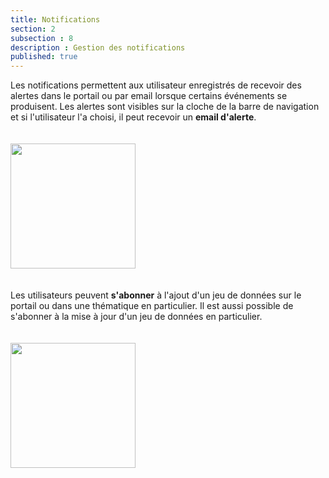 ```yaml
---
title: Notifications
section: 2
subsection : 8
description : Gestion des notifications
published: true
---
```


Les notifications permettent aux utilisateur enregistrés de recevoir des alertes dans le portail ou par email lorsque certains événements se produisent. Les alertes sont visibles sur la cloche de la barre de navigation et si l'utilisateur l'a choisi, il peut recevoir un **email d'alerte**.

<img src="./images/functional-presentation/notifiy-pf-2.png"
     height="200" style="margin:20px auto;" />


Les utilisateurs  peuvent **s'abonner** à l'ajout d'un jeu de données sur le portail ou dans une thématique en particulier. Il est aussi possible de s'abonner à la mise à jour d'un jeu de données en particulier.

<img src="./images/functional-presentation/notifiy-pf-3.png"
     height="200" style="margin:20px auto;" />



